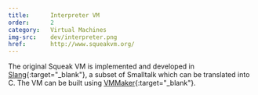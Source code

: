 ```yaml
---
title:      Interpreter VM
order:      2
category:   Virtual Machines
img-src:    dev/interpreter.png
href:       http://www.squeakvm.org/
---
```

The original Squeak VM is implemented and developed in [Slang](http://wiki.squeak.org/squeak/slang){:target="_blank"}, a subset of Smalltalk which can be translated into C. The VM can be built using [VMMaker](http://wiki.squeak.org/squeak/vmmaker){:target="_blank"}.